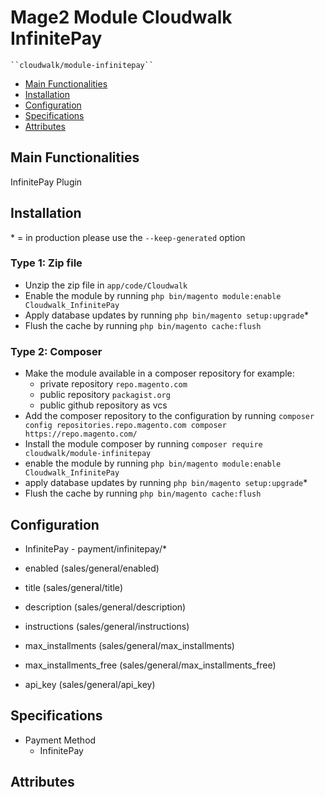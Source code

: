 # Mage2 Module Cloudwalk InfinitePay

    ``cloudwalk/module-infinitepay``

 - [Main Functionalities](#markdown-header-main-functionalities)
 - [Installation](#markdown-header-installation)
 - [Configuration](#markdown-header-configuration)
 - [Specifications](#markdown-header-specifications)
 - [Attributes](#markdown-header-attributes)


## Main Functionalities
InfinitePay Plugin

## Installation
\* = in production please use the `--keep-generated` option

### Type 1: Zip file

 - Unzip the zip file in `app/code/Cloudwalk`
 - Enable the module by running `php bin/magento module:enable Cloudwalk_InfinitePay`
 - Apply database updates by running `php bin/magento setup:upgrade`\*
 - Flush the cache by running `php bin/magento cache:flush`

### Type 2: Composer

 - Make the module available in a composer repository for example:
    - private repository `repo.magento.com`
    - public repository `packagist.org`
    - public github repository as vcs
 - Add the composer repository to the configuration by running `composer config repositories.repo.magento.com composer https://repo.magento.com/`
 - Install the module composer by running `composer require cloudwalk/module-infinitepay`
 - enable the module by running `php bin/magento module:enable Cloudwalk_InfinitePay`
 - apply database updates by running `php bin/magento setup:upgrade`\*
 - Flush the cache by running `php bin/magento cache:flush`


## Configuration

 - InfinitePay - payment/infinitepay/*

 - enabled (sales/general/enabled)

 - title (sales/general/title)

 - description (sales/general/description)

 - instructions (sales/general/instructions)

 - max_installments (sales/general/max_installments)

 - max_installments_free (sales/general/max_installments_free)

 - api_key (sales/general/api_key)


## Specifications

 - Payment Method
	- InfinitePay


## Attributes



